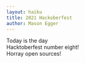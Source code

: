 ```yaml
---
layout: haiku
title: 2021 Hackoberfest
author: Mason Egger
---
```

Today is the day <br>
Hacktoberfest number eight! <br>
Horray open sources! <br>
